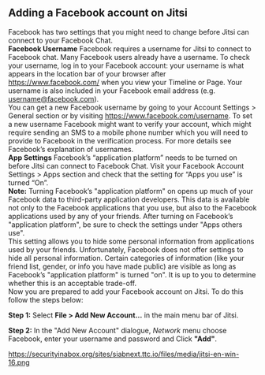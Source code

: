 ## Adding a Facebook account on Jitsi
Facebook has two settings that you might need to change before Jitsi can connect to your Facebook Chat.
<br>
**Facebook Username**
Facebook requires a username for Jitsi to connect to Facebook chat. Many Facebook users already have a username. To check your username, log in to your Facebook account: your username is what appears in the location bar of your browser after https://www.facebook.com/ when you view your Timeline or Page. Your username is also included in your Facebook email address (e.g. username@facebook.com). 
<br>
You can get a new Facebook username by going to your Account Settings > General section or by visiting https://www.facebook.com/username. To set a new username Facebook might want to verify your account, which might require sending an SMS to a mobile phone number which you will need to provide to Facebook in the verification process. For more details see Facebook’s explanation of usernames.
<br>
**App Settings**
Facebook’s “application platform” needs to be turned on before Jitsi can connect to Facebook Chat. Visit your Facebook Account Settings > Apps section and check that the setting for “Apps you use” is turned “On”. 
<br>
**Note:** Turning Facebook’s "application platform" on opens up much of your Facebook data to third-party application developers. This data is available not only to the Facebook applications that you use, but also to the Facebook applications used by any of your friends. After turning on Facebook’s "application platform", be sure to check the settings under "Apps others use".
<br>
This setting allows you to hide some personal information from applications used by your friends. Unfortunately, Facebook does not offer settings to hide all personal information. Certain categories of information (like your friend list, gender, or info you have made public) are visible as long as Facebook’s "application platform" is turned "on". It is up to you to determine whether this is an acceptable trade-off.
<br>
Now you are prepared to add your Facebook account on Jitsi. To do this follow the steps below:

**Step 1:** Select **File > Add New Account...** in the main menu bar of Jitsi.

**Step 2:** In the "Add New Account" dialogue, *Network* menu choose Facebook, enter your username and password and Click **"Add"**.

https://securityinabox.org/sites/siabnext.ttc.io/files/media/jitsi-en-win-16.png
